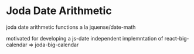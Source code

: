 Joda Date Arithmetic
=====================

joda date arithmetic functions a la jquense/date-math

motivated for developing a js-date independent implemntation of react-big-calendar => joda-big-calendar
